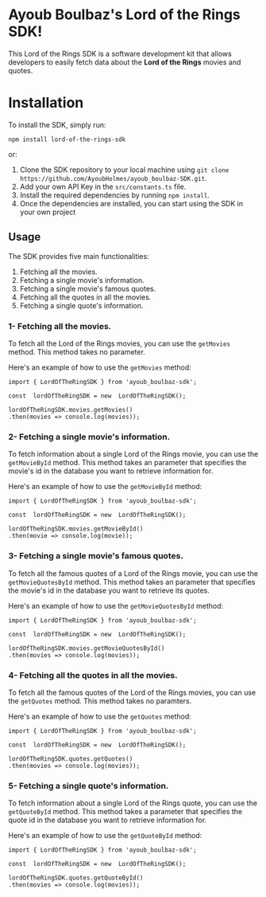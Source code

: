# Ayoub Boulbaz's Lord of the Rings SDK!

This Lord of the Rings SDK is a software development kit that allows developers to easily fetch data about the **Lord of the Rings** movies and quotes.

# Installation

To install the SDK, simply run:
```
npm install lord-of-the-rings-sdk
```
or:
1.  Clone the SDK repository to your local machine using `git clone https://github.com/AyoubHolmes/ayoub_boulbaz-SDK.git`.
2.  Add your own API Key in the `src/constants.ts` file. 
3.  Install the required dependencies by running `npm install`.
4.  Once the dependencies are installed, you can start using the SDK in your own project

## Usage
The SDK provides five main functionalities:
1.  Fetching all the movies.
2. Fetching a single movie's information.
3. Fetching a single movie's famous quotes.
4. Fetching all the quotes in all the movies.
5. Fetching a single quote's information.

### 1- Fetching all the movies.
To fetch all the Lord of the Rings movies, you can use the `getMovies` method. This method takes no parameter.

Here's an example of how to use the `getMovies` method:
```
import { LordOfTheRingSDK } from 'ayoub_boulbaz-sdk';

const  lordOfTheRingSDK = new  LordOfTheRingSDK();

lordOfTheRingSDK.movies.getMovies()
.then(movies => console.log(movies));
```

### 2- Fetching a single movie's information.

To fetch information about a single Lord of the Rings movie, you can use the `getMovieById` method. This method takes an parameter that specifies the movie's id in the database you want to retrieve information for.

Here's an example of how to use the `getMovieById` method:
```
import { LordOfTheRingSDK } from 'ayoub_boulbaz-sdk';

const  lordOfTheRingSDK = new  LordOfTheRingSDK();

lordOfTheRingSDK.movies.getMovieById()
.then(movie => console.log(movie));
```

### 3- Fetching a single movie's famous quotes.
To fetch all the famous quotes of a Lord of the Rings movie, you can use the `getMovieQuotesById` method. This method takes an parameter that specifies the movie's id in the database you want to retrieve its quotes.

Here's an example of how to use the `getMovieQuotesById` method:
```
import { LordOfTheRingSDK } from 'ayoub_boulbaz-sdk';

const  lordOfTheRingSDK = new  LordOfTheRingSDK();

lordOfTheRingSDK.movies.getMovieQuotesById()
.then(movies => console.log(movies));
```

### 4- Fetching all the quotes in all the movies.
To fetch all the famous quotes of the Lord of the Rings movies, you can use the `getQuotes` method. This method takes no paramters.

Here's an example of how to use the `getQuotes` method:
```
import { LordOfTheRingSDK } from 'ayoub_boulbaz-sdk';

const  lordOfTheRingSDK = new  LordOfTheRingSDK();

lordOfTheRingSDK.quotes.getQuotes()
.then(movies => console.log(movies));
```

### 5- Fetching a single quote's information.
To fetch information about a single Lord of the Rings quote, you can use the `getQuoteById` method. This method takes a parameter that specifies the quote id in the database you want to retrieve information for.

Here's an example of how to use the `getQuoteById` method:
```
import { LordOfTheRingSDK } from 'ayoub_boulbaz-sdk';

const  lordOfTheRingSDK = new  LordOfTheRingSDK();

lordOfTheRingSDK.quotes.getQuoteById()
.then(movies => console.log(movies));
```